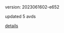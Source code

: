 version: 2023061602-e652

updated 5 avds

[details](https://github.com/0x74f917491bfa7ebfa379/ali_avd_db/blob/master/change_log/2023/06/16/02/e652.txt)